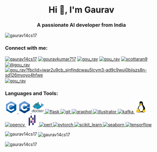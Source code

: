 <h1 align="center">Hi 👋, I'm Gaurav</h1>
<h3 align="center">A passionate AI developer from India</h3>

<p align="left"> <img src="https://komarev.com/ghpvc/?username=gaurav14cs17&label=Profile%20views&color=0e75b6&style=flat" alt="gaurav14cs17" /> </p>

<h3 align="left">Connect with me:</h3>
<p align="left">
<a href="https://linkedin.com/in/gaurav14cs17" target="blank"><img align="center" src="https://raw.githubusercontent.com/rahuldkjain/github-profile-readme-generator/master/src/images/icons/Social/linked-in-alt.svg" alt="gaurav14cs17" height="30" width="40" /></a>
<a href="https://kaggle.com/gouravkumar717" target="blank"><img align="center" src="https://raw.githubusercontent.com/rahuldkjain/github-profile-readme-generator/master/src/images/icons/Social/kaggle.svg" alt="gouravkumar717" height="30" width="40" /></a>
<a href="https://www.codechef.com/users/gou_rav" target="blank"><img align="center" src="https://cdn.jsdelivr.net/npm/simple-icons@3.1.0/icons/codechef.svg" alt="gou_rav" height="30" width="40" /></a>
<a href="https://www.hackerrank.com/gou_rav" target="blank"><img align="center" src="https://raw.githubusercontent.com/rahuldkjain/github-profile-readme-generator/master/src/images/icons/Social/hackerrank.svg" alt="gou_rav" height="30" width="40" /></a>
<a href="https://codeforces.com/profile/scottaran9" target="blank"><img align="center" src="https://raw.githubusercontent.com/rahuldkjain/github-profile-readme-generator/master/src/images/icons/Social/codeforces.svg" alt="scottaran9" height="30" width="40" /></a>
<a href="https://www.hackerearth.com/@gou_rav" target="blank"><img align="center" src="https://raw.githubusercontent.com/rahuldkjain/github-profile-readme-generator/master/src/images/icons/Social/hackerearth.svg" alt="@gou_rav" height="30" width="40" /></a>
<a href="https://www.stopstalk.com/user/profile/gou_rav?fbclid=iwar2u9cb_sjnfjndcwau5lcym3-ad9c9wuj0bjiszs8n-sd126myoyo4hfwe" target="blank"><img align="center" src="https://raw.githubusercontent.com/rahuldkjain/github-profile-readme-generator/master/src/images/icons/Social/rss.svg" alt="gou_rav?fbclid=iwar2u9cb_sjnfjndcwau5lcym3-ad9c9wuj0bjiszs8n-sd126myoyo4hfwe" height="30" width="40" /></a>
<a href="https://www.leetcode.com/gou_rav" target="blank"><img align="center" src="https://raw.githubusercontent.com/rahuldkjain/github-profile-readme-generator/master/src/images/icons/Social/leet-code.svg" alt="gou_rav" height="30" width="40" /></a>

</p>

<h3 align="left">Languages and Tools:</h3>
<p align="left"> <a href="https://www.cprogramming.com/" target="_blank" rel="noreferrer"> <img src="https://raw.githubusercontent.com/devicons/devicon/master/icons/c/c-original.svg" alt="c" width="40" height="40"/> </a> <a href="https://www.w3schools.com/cpp/" target="_blank" rel="noreferrer"> <img src="https://raw.githubusercontent.com/devicons/devicon/master/icons/cplusplus/cplusplus-original.svg" alt="cplusplus" width="40" height="40"/> </a> <a href="https://www.docker.com/" target="_blank" rel="noreferrer"> <img src="https://raw.githubusercontent.com/devicons/devicon/master/icons/docker/docker-original-wordmark.svg" alt="docker" width="40" height="40"/> </a> <a href="https://flask.palletsprojects.com/" target="_blank" rel="noreferrer"> <img src="https://www.vectorlogo.zone/logos/pocoo_flask/pocoo_flask-icon.svg" alt="flask" width="40" height="40"/> </a> <a href="https://git-scm.com/" target="_blank" rel="noreferrer"> <img src="https://www.vectorlogo.zone/logos/git-scm/git-scm-icon.svg" alt="git" width="40" height="40"/> </a> <a href="https://graphql.org" target="_blank" rel="noreferrer"> <img src="https://www.vectorlogo.zone/logos/graphql/graphql-icon.svg" alt="graphql" width="40" height="40"/> </a> <a href="https://www.adobe.com/in/products/illustrator.html" target="_blank" rel="noreferrer"> <img src="https://www.vectorlogo.zone/logos/adobe_illustrator/adobe_illustrator-icon.svg" alt="illustrator" width="40" height="40"/> </a> <a href="https://kafka.apache.org/" target="_blank" rel="noreferrer"> <img src="https://www.vectorlogo.zone/logos/apache_kafka/apache_kafka-icon.svg" alt="kafka" width="40" height="40"/> </a> <a href="https://www.linux.org/" target="_blank" rel="noreferrer"> <img src="https://raw.githubusercontent.com/devicons/devicon/master/icons/linux/linux-original.svg" alt="linux" width="40" height="40"/> </a> <a href="https://opencv.org/" target="_blank" rel="noreferrer"> <img src="https://www.vectorlogo.zone/logos/opencv/opencv-icon.svg" alt="opencv" width="40" height="40"/> </a> <a href="https://pandas.pydata.org/" target="_blank" rel="noreferrer"> <img src="https://raw.githubusercontent.com/devicons/devicon/2ae2a900d2f041da66e950e4d48052658d850630/icons/pandas/pandas-original.svg" alt="pandas" width="40" height="40"/> </a> <a href="https://www.perl.org/" target="_blank" rel="noreferrer"> <img src="https://api.iconify.design/logos-perl.svg" alt="perl" width="40" height="40"/> </a> <a href="https://pytorch.org/" target="_blank" rel="noreferrer"> <img src="https://www.vectorlogo.zone/logos/pytorch/pytorch-icon.svg" alt="pytorch" width="40" height="40"/> </a> <a href="https://scikit-learn.org/" target="_blank" rel="noreferrer"> <img src="https://upload.wikimedia.org/wikipedia/commons/0/05/Scikit_learn_logo_small.svg" alt="scikit_learn" width="40" height="40"/> </a> <a href="https://seaborn.pydata.org/" target="_blank" rel="noreferrer"> <img src="https://seaborn.pydata.org/_images/logo-mark-lightbg.svg" alt="seaborn" width="40" height="40"/> </a> <a href="https://www.tensorflow.org" target="_blank" rel="noreferrer"> <img src="https://www.vectorlogo.zone/logos/tensorflow/tensorflow-icon.svg" alt="tensorflow" width="40" height="40"/> </a> </p>

<p><img align="left" src="https://github-readme-stats.vercel.app/api/top-langs?username=gaurav14cs17&show_icons=true&locale=en&layout=compact" alt="gaurav14cs17" /></p>

<p>&nbsp;<img align="center" src="https://github-readme-stats.vercel.app/api?username=gaurav14cs17&show_icons=true&locale=en" alt="gaurav14cs17" /></p>

<p><img align="center" src="https://github-readme-streak-stats.herokuapp.com/?user=gaurav14cs17&" alt="gaurav14cs17" /></p>
